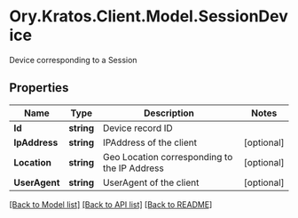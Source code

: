 # Ory.Kratos.Client.Model.SessionDevice
Device corresponding to a Session

## Properties

Name | Type | Description | Notes
------------ | ------------- | ------------- | -------------
**Id** | **string** | Device record ID | 
**IpAddress** | **string** | IPAddress of the client | [optional] 
**Location** | **string** | Geo Location corresponding to the IP Address | [optional] 
**UserAgent** | **string** | UserAgent of the client | [optional] 

[[Back to Model list]](../README.md#documentation-for-models) [[Back to API list]](../README.md#documentation-for-api-endpoints) [[Back to README]](../README.md)

